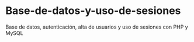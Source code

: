 # Base-de-datos-y-uso-de-sesiones
Base de datos, autenticación, alta de usuarios y uso de sesiones con PHP y MySQL
